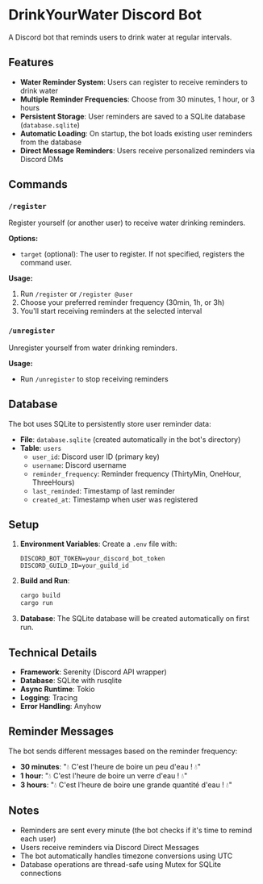 # DrinkYourWater Discord Bot

A Discord bot that reminds users to drink water at regular intervals.

## Features

- **Water Reminder System**: Users can register to receive reminders to drink water
- **Multiple Reminder Frequencies**: Choose from 30 minutes, 1 hour, or 3 hours
- **Persistent Storage**: User reminders are saved to a SQLite database (`database.sqlite`)
- **Automatic Loading**: On startup, the bot loads existing user reminders from the database
- **Direct Message Reminders**: Users receive personalized reminders via Discord DMs

## Commands

### `/register`
Register yourself (or another user) to receive water drinking reminders.

**Options:**
- `target` (optional): The user to register. If not specified, registers the command user.

**Usage:**
1. Run `/register` or `/register @user`
2. Choose your preferred reminder frequency (30min, 1h, or 3h)
3. You'll start receiving reminders at the selected interval

### `/unregister`
Unregister yourself from water drinking reminders.

**Usage:**
- Run `/unregister` to stop receiving reminders

## Database

The bot uses SQLite to persistently store user reminder data:

- **File**: `database.sqlite` (created automatically in the bot's directory)
- **Table**: `users`
  - `user_id`: Discord user ID (primary key)
  - `username`: Discord username
  - `reminder_frequency`: Reminder frequency (ThirtyMin, OneHour, ThreeHours)
  - `last_reminded`: Timestamp of last reminder
  - `created_at`: Timestamp when user was registered

## Setup

1. **Environment Variables**: Create a `.env` file with:
   ```
   DISCORD_BOT_TOKEN=your_discord_bot_token
   DISCORD_GUILD_ID=your_guild_id
   ```

2. **Build and Run**:
   ```bash
   cargo build
   cargo run
   ```

3. **Database**: The SQLite database will be created automatically on first run.

## Technical Details

- **Framework**: Serenity (Discord API wrapper)
- **Database**: SQLite with rusqlite
- **Async Runtime**: Tokio
- **Logging**: Tracing
- **Error Handling**: Anyhow

## Reminder Messages

The bot sends different messages based on the reminder frequency:
- **30 minutes**: "💧 C'est l'heure de boire un peu d'eau ! 💧"
- **1 hour**: "💧 C'est l'heure de boire un verre d'eau ! 💧"
- **3 hours**: "💧 C'est l'heure de boire une grande quantité d'eau ! 💧"

## Notes

- Reminders are sent every minute (the bot checks if it's time to remind each user)
- Users receive reminders via Discord Direct Messages
- The bot automatically handles timezone conversions using UTC
- Database operations are thread-safe using Mutex for SQLite connections 
